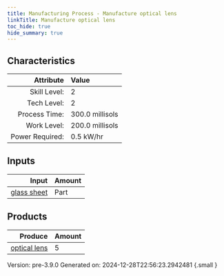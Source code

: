```yaml
---
title: Manufacturing Process - Manufacture optical lens
linkTitle: Manufacture optical lens
toc_hide: true
hide_summary: true
---
```



## Characteristics

| Attribute      | Value |
|--------:|:------|
|Skill Level:|2|
|Tech Level:|2|
|Process Time:|300.0 millisols|
|Work Level:|200.0 millisols|
|Power Required:|0.5 kW/hr|

## Inputs

| Input      | Amount |
|--------:|:------|
|[glass sheet](/docs/definitions/part/glass-sheet)|Part|1|

## Products


| Produce      | Amount |
|--------:|:------|
|[optical lens](/docs/definitions/part/optical-lens)|5|


Version: pre-3.9.0 Generated on: 2024-12-28T22:56:23.2942481
{.small }

